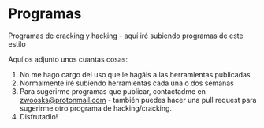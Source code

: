 # Programas
Programas de cracking y hacking - aquí iré subiendo programas de este estilo

Aquí os adjunto unos cuantas cosas:
1. No me hago cargo del uso que le hagáis a las herramientas publicadas
2. Normalmente iré subiendo herramientas cada una o dos semanas
3. Para sugerirme programas que publicar, contactadme en zwoosks@protonmail.com - también puedes hacer una pull request para sugerirme otro programa de hacking/cracking.
4. Disfrutadlo!
